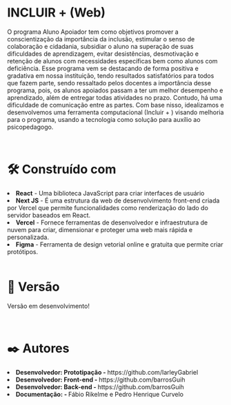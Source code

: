 <H1>INCLUIR + (Web)</H1>

  <p>O programa Aluno Apoiador tem como objetivos promover a conscientização da importância da inclusão, estimular o senso de colaboração e cidadania, subsidiar o aluno na superação de suas dificuldades de aprendizagem, evitar desistências, desmotivação e retenção de alunos com necessidades específicas bem como alunos com deficiência.
  Esse programa vem se destacando de forma positiva e gradativa em nossa instituição, tendo resultados satisfatórios para todos que fazem parte, sendo ressaltado pelos docentes a importância desse programa, pois, os alunos apoiados passam a ter um melhor desempenho e aprendizado, além de entregar todas atividades no prazo. Contudo, há uma dificuldade de comunicação entre as partes. 
  Com base nisso, idealizamos e desenvolvemos uma ferramenta computacional (Incluir + ) visando melhoria para o programa, usando a tecnologia como solução para auxílio ao psicopedagogo.</p>
<br>
<H1>🛠️ Construído com</H1>
<li><strong>React</strong> - Uma biblioteca JavaScript para criar interfaces de usuário</li>
<li><strong>Next JS</strong> - É uma estrutura da web de desenvolvimento front-end criada por Vercel que permite funcionalidades como renderização do lado do servidor baseados em React. </li>
<li><strong>Vercel</strong> - Fornece ferramentas de desenvolvedor e infraestrutura de nuvem para criar, dimensionar e proteger uma web mais rápida e personalizada.</li>
<li><strong>Figma</strong> - Ferramenta de design vetorial online e gratuita que permite criar protótipos.</li>
<br>
<H1>📌 Versão</H1>
<p>Versão em desenvolvimento!</p>
<br>
<H1>✒️ Autores</H1>
<li><strong>Desenvolvedor: Prototipação - </strong>https://github.com/IarleyGabriel</li>
<li><strong>Desenvolvedor: Front-end - </strong>https://github.com/barrosGuih</li>
<li><strong>Desenvolvedor: Back-end - </strong>https://github.com/barrosGuih</li>
<li><strong>Documentação: - </strong>Fábio Rikelme e Pedro Henrique Curvelo</li>
